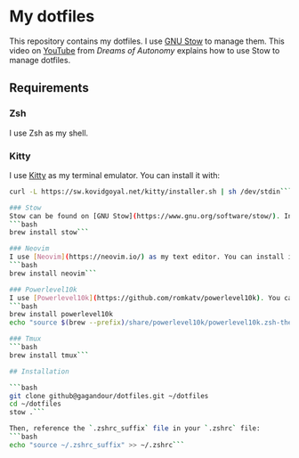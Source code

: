 # My dotfiles

This repository contains my dotfiles. I use [GNU Stow](https://www.gnu.org/software/stow/) to manage them. This video on [YouTube](https://www.youtube.com/watch?v=y6XCebnB9gs) from _Dreams of Autonomy_ explains how to use Stow to manage dotfiles.

## Requirements

### Zsh
I use Zsh as my shell.

### Kitty
I use [Kitty](https://sw.kovidgoyal.net/kitty/) as my terminal emulator. You can install it with:
```bash
curl -L https://sw.kovidgoyal.net/kitty/installer.sh | sh /dev/stdin```

### Stow
Stow can be found on [GNU Stow](https://www.gnu.org/software/stow/). Install it with:
```bash
brew install stow```

### Neovim
I use [Neovim](https://neovim.io/) as my text editor. You can install it with:
```bash
brew install neovim```

### Powerlevel10k
I use [Powerlevel10k](https://github.com/romkatv/powerlevel10k). You can install it with:
```bash
brew install powerlevel10k
echo "source $(brew --prefix)/share/powerlevel10k/powerlevel10k.zsh-theme" >>~/.zshrc_suffix```

### Tmux
```bash
brew install tmux```

## Installation

```bash
git clone github@gagandour/dotfiles.git ~/dotfiles
cd ~/dotfiles
stow .```

Then, reference the `.zshrc_suffix` file in your `.zshrc` file:
```bash
echo "source ~/.zshrc_suffix" >> ~/.zshrc```
